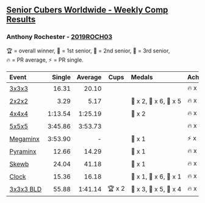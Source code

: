 <style>table {white-space: nowrap;}</style>

## [Senior Cubers Worldwide - Weekly Comp Results](/scw-comp/results/)
### Anthony Rochester - [2019ROCH03](https://www.worldcubeassociation.org/persons/2019ROCH03)

<span style="white-space: nowrap;">🏆 = overall winner</span>, <span style="white-space: nowrap;">🥇 = 1st senior</span>, <span style="white-space: nowrap;">🥈 = 2nd senior</span>, <span style="white-space: nowrap;">🥉 = 3rd senior</span>, <span style="white-space: nowrap;">🔥 = PR average</span>, <span style="white-space: nowrap;">⚡ = PR single</span>.

| Event | Single | Average | Cups | Medals | Achievements|
| :-- | --: | --: | :--: | :-- | :-- |
| [3x3x3](333.md) | 16.31 | 20.10 |  |  | 🔥 x 6, ⚡ x 4 |
| [2x2x2](222.md) | 3.29 | 5.17 |  | 🥇 x 2, 🥈 x 6, 🥉 x 5 | 🔥 x 5, ⚡ x 3 |
| [4x4x4](444.md) | 1:13.54 | 1:25.19 |  | 🥉 x 2 | 🔥 x 2, ⚡ x 3 |
| [5x5x5](555.md) | 3:45.86 | 3:53.73 |  |  | 🔥 x 1, ⚡ x 1 |
| [Megaminx](minx.md) | 3:53.90 | - |  | 🥉 x 1 | ⚡ x 1 |
| [Pyraminx](pyram.md) | 12.66 | 14.29 |  | 🥉 x 1 | 🔥 x 2, ⚡ x 2 |
| [Skewb](skewb.md) | 24.04 | 41.18 |  | 🥈 x 1 | 🔥 x 1, ⚡ x 1 |
| [Clock](clock.md) | 15.36 | 16.18 |  | 🥇 x 1, 🥈 x 6, 🥉 x 1 | 🔥 x 5, ⚡ x 6 |
| [3x3x3 BLD](333bf.md) | 55.88 | 1:41.14 | 🏆 x 2 | 🥇 x 3, 🥈 x 5, 🥉 x 4 | 🔥 x 1, ⚡ x 3 |

<!-- Global site tag (gtag.js) - Google Analytics -->
<script async src="https://www.googletagmanager.com/gtag/js?id=UA-86348435-3"></script>
<script>window.dataLayer = window.dataLayer || []; function gtag() {dataLayer.push(arguments);} gtag('js', new Date()); gtag('config', 'UA-86348435-3');</script>
